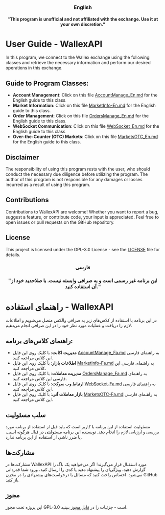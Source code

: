 ### <p align="center"> English

#### <p align="center"> "This program is unofficial and not affiliated with the exchange. Use it at your own discretion."


# User Guide - WallexAPI

In this program, we connect to the Wallex exchange using the following classes and retrieve the necessary information and perform our desired operations in this exchange.

## Guide to Program Classes:

- **Account Management**: Click on this file [AccountManage_En.md](https://github.com/MohZeh/WallexApi/blob/main/docs/AccountManage_En.md) for the English guide to this class.
- **Market Information**: Click on this file [MarketInfo-En.md](https://github.com/MohZeh/WallexApi/blob/main/docs/MarketInfo-En.md) for the English guide to this class.
- **Order Management**: Click on this file [OrdersManage_En.md](https://github.com/MohZeh/WallexApi/blob/main/docs/OrdersManage_En.md) for the English guide to this class.
- **WebSocket Communication**: Click on this file [WebSocket_En.md](https://github.com/MohZeh/WallexApi/blob/main/docs/WebSocket_En.md) for the English guide to this class.
- **Over-the-Counter (OTC) Markets**: Click on this file [MarketsOTC_En.md](https://github.com/MohZeh/WallexApi/blob/main/docs/MarketsOTC_En.md) for the English guide to this class.

## Disclaimer

The responsibility of using this program rests with the user, who should conduct the necessary due diligence before utilizing the program. The author of this program is not responsible for any damages or losses incurred as a result of using this program.

## Contributions

Contributions to WallexAPI are welcome! Whether you want to report a bug, suggest a feature, or contribute code, your input is appreciated. Feel free to open issues or pull requests on the GitHub repository.

## License

This project is licensed under the GPL-3.0 License - see the [LICENSE](https://github.com/MohZeh/WallexApi/blob/main/LICENSE.bib) file for details.

###

### 
 ###  <p align="center"> فارسی
 ###  <p align="center"> "این برنامه غیر رسمی است و به صرافی وابسته نیست. با صلاحدید خود از آن استفاده کنید."
 # راهنمای استفاده - WallexAPI

در این برنامه با استفاده از کلاس‌های زیر به صرافی والکس متصل می‌شویم و اطلاعات لازم را دریافت و عملیات مورد نظر خود را در این صرافی انجام می‌دهیم.

## راهنمای کلاس‌های برنامه:

- **مدیریت اکانت**: با کلیک روی این فایل [AccountManage_Fa.md](https://github.com/MohZeh/WallexApi/blob/main/docs/AccountManage_Fa.md) به راهنمای فارسی این کلاس مراجعه کنید.
- **اطلاعات بازار**: با کلیک روی این فایل [MarketInfo-Fa.md](https://github.com/MohZeh/WallexApi/blob/main/docs/MarketInfo-Fa.md) به راهنمای فارسی این کلاس مراجعه کنید.
- **مدیریت معاملات**: با کلیک روی این فایل [OrdersManage_Fa.md](https://github.com/MohZeh/WallexApi/blob/main/docs/OrdersManage_Fa.md) به راهنمای فارسی این کلاس مراجعه کنید.
- **ارتباط وب سوکت**: با کلیک روی این فایل [WebSocket-Fa.md](https://github.com/MohZeh/WallexApi/blob/main/docs/WebSocket_Fa.md) به راهنمای فارسی این کلاس مراجعه کنید.
- **بازار معاملات آنی**: با کلیک روی این فایل [MarketsOTC-Fa.md](https://github.com/MohZeh/WallexApi/blob/main/docs/MarketsOTC_Fa.md) به راهنمای فارسی این کلاس مراجعه کنید.


## سلب مسئولیت

مسئولیت استفاده از این برنامه با کاربر است که باید قبل از استفاده از برنامه مورد بررسی و ارزیابی لازم را انجام دهد. نویسنده این برنامه مسئولیتی در قبال هرگونه آسیب یا ضرر ناشی از استفاده از این برنامه ندارد.

## مشارکت‌ها

مشارکت‌ها در WallexAPI مورد استقبال قرار می‌گیرند! اگر می‌خواهید یک باگ را گزارش دهید، ویژگی‌ای را پیشنهاد دهید یا کدی را ارسال کنید، ورود شما قدردانی می‌شود. احساس راحت کنید که مسائل یا درخواست‌های پیشنهادی را در مخزن GitHub باز کنید.

## مجوز

این پروژه تحت مجوز GPL-3.0 است - جزئیات را در [فایل مجوز](https://github.com/MohZeh/WallexApi/blob/main/LICENSE.bib) ببینید.
